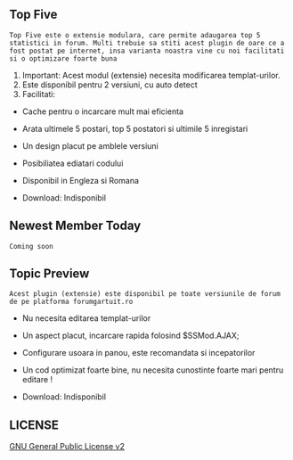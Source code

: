 ## Top Five
`Top Five este o extensie modulara, care permite adaugarea top 5 statistici in forum. Multi trebuie sa stiti acest plugin de oare ce a fost postat pe internet, insa varianta noastra vine cu noi facilitati si o optimizare foarte buna`

1. Important: Acest modul (extensie) necesita modificarea templat-urilor.
2. Este disponibil pentru 2 versiuni, cu auto detect 
3. Facilitati:
  - Cache pentru o incarcare mult mai eficienta
  - Arata ultimele 5 postari, top 5 postatori si ultimile 5 inregistari
  - Un design placut pe amblele versiuni
  - Posibiliatea ediatari codului
  - Disponibil in Engleza si Romana
  
- Download: Indisponibil



## Newest Member Today
`Coming soon`

## Topic Preview
`Acest plugin (extensie) este disponibil pe toate versiunile de forum de pe platforma forumgartuit.ro`

- Nu necesita editarea templat-urilor
- Un aspect placut, incarcare rapida folosind $SSMod.AJAX;
- Configurare usoara in panou, este recomandata si incepatorilor
- Un cod optimizat foarte bine, nu necesita cunostinte foarte mari pentru editare !

- Download: Indisponibil


## LICENSE

[GNU General Public License v2](http://opensource.org/licenses/gpl-2.0.php)
